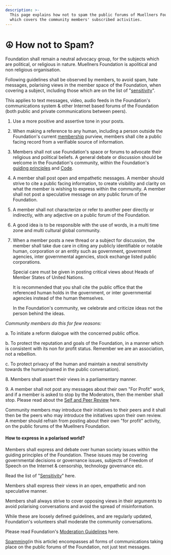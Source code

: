 ```yaml
---
description: >-
  This page explains how not to spam the public forums of Muellners Foundation,
  which covers the community members' subscribed activities.
---
```


# ☮ How not to Spam?

Foundation shall remain a neutral advocacy group, for the subjects which are political, or religious in nature. Muellners Foundation is apolitical and non religious organisation.&#x20;

Following guidelines shall be observed by members, to avoid spam, hate messages, polarising views in the member space of the Foundation, when covering a subject, including those which are on the list of "[sensitivity](list-of-sensitivity.md)".

This applies to text messages, video, audio feeds in the Foundation's communications system & other Internet based forums of the Foundation (both public and private communications between peers).

1. Use a more positive and assertive tone in your posts.
2. When making a reference to any human, including a person outside the Foundation's current [membership](../../foundation/citizenship/) purview, members shall cite a public facing record from a verifiable source of information. &#x20;
3. Members shall not use Foundation's space or forums to advocate their religious and political beliefs. A general debate or discussion should be welcome in the Foundation's community, within the Foundation's [guiding principles](../../guiding-principles.md) and [Code](../../charters/code-of-conduct.md).&#x20;
4. A member shall post open and empathetic messages. A member should strive to cite a public facing information, to create visibility and clarity on what the member is wishing to express within the community. A member shall not post a speculative message on any public forum of the Foundation.
5. A member shall not characterize or refer to another peer directly or indirectly, with any adjective on a public forum of the Foundation.&#x20;
6. A good idea is to be responsible with the use of words, in a multi time zone and multi cultural global community.
7.  When a member posts a new thread or a subject for discussion, the member shall take due care in citing any publicly identifiable or notable human, corporation or an entity such as government, government agencies, inter governmental agencies, stock exchange listed public corporations.&#x20;

    Special care must be given in posting critical views about Heads of Member States of United Nations.

    It is recommended that you shall cite the public office that the referenced human holds in the government, or inter governmental agencies instead of the human themselves.&#x20;

    In the Foundation's community, we celebrate and criticize ideas not the person behind the ideas.&#x20;

_Community members do this for few reasons:_

a. To initiate a reform dialogue with the concerned public office.

b. To protect the reputation and goals of the Foundation, in a manner which is consistent with its non for profit status. Remember we are an association, not a rebellion.

c. To protect privacy of the human and maintain a neutral sensitivity towards the human(named in the public conversation).

8\. Members shall assert their views in a parliamentary manner.

9\. A member shall not post any messages about their own "For Profit" work, and if a member is asked to stop by the Moderators, then the member shall stop. Please read about the [Self and Peer Review](../../charters/open-governance/peer-review.md) here.

Community members may introduce their initatives to their peers and it shall then be the peers who may introduce the initiatives upon their own review. A member should refrain from posting about their own "for profit" activity, on the public forums of the Muellners Foundation.

#### How to express in a polarised world?

Members shall express and debate over human society issues within the guiding principles of the Foundation. These issues may be covering governmental decisions or governance issues, subjects of Freedom of Speech on the Internet & censorship, technology governance etc.&#x20;

Read the list of "[Sensitivity](list-of-sensitivity.md)" here.

Members shall express their views in an open, empathetic and non speculative manner.&#x20;

Members shall always strive to cover opposing views in their arguments to avoid polarising conversations and avoid the spread of misinformation.&#x20;

While these are loosely defined guidelines, and are regularly updated, Foundation's volunteers shall moderate the community conversations.&#x20;

Please read Foundation's [Moderation Guidelines](../moderation-policy/) here.

[Spamming](https://en.wikipedia.org/wiki/Spamming)(in this article) encompasses all forms of communications taking place on the public forums of the Foundation, not just text messages.


